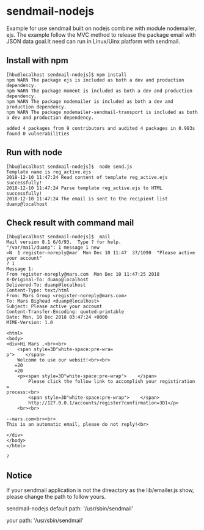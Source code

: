 # sendmail-nodejs

Example for use sendmail built on nodejs combine with module nodemailer, ejs. The example follow the MVC method to release the package email with JSON data goal.It need can run in Linux/Uinx platform with sendmail.

## Install with npm

```shell
[hbu@localhost sendmail-nodejs]$ npm install
npm WARN The package ejs is included as both a dev and production dependency.
npm WARN The package moment is included as both a dev and production dependency.
npm WARN The package nodemailer is included as both a dev and production dependency.
npm WARN The package nodemailer-sendmail-transport is included as both a dev and production dependency.

added 4 packages from 9 contributors and audited 4 packages in 0.983s
found 0 vulnerabilities

```

## Run with node

```shell
[hbu@localhost sendmail-nodejs]$  node send.js
Template name is reg_active.ejs
2018-12-10 11:47:24 Read content of template reg_active.ejs successfully!
2018-12-10 11:47:24 Parse template reg_active.ejs to HTML successfully!
2018-12-10 11:47:24 The email is sent to the recipient list duanp@localhost

```

## Check result with command mail

```shell
[hbu@localhost sendmail-nodejs]$  mail
Mail version 8.1 6/6/93.  Type ? for help.
"/var/mail/duanp": 1 message 1 new
>N  1 register-noreply@mar  Mon Dec 10 11:47  37/1090  "Please active your account"
? 1
Message 1:
From register-noreply@mars.com  Mon Dec 10 11:47:25 2018
X-Original-To: duanp@localhost
Delivered-To: duanp@localhost
Content-Type: text/html
From: Mars Group <register-noreply@mars.com>
To: Mars Bighead <duanp@localhost>
Subject: Please active your account
Content-Transfer-Encoding: quoted-printable
Date: Mon, 10 Dec 2018 03:47:24 +0000
MIME-Version: 1.0

<html>
<body>
<div>Hi Mars ,<br><br>
    <span style=3D"white-space:pre-wra=
p">    </span>
    Welcome to use our websit!<br><br>
   =20
   =20
    <p><span style=3D"white-space:pre-wrap">    </span>
        Please click the follow link to accomplish your registiration =
process:<br>
        <span style=3D"white-space:pre-wrap">    </span>
        http://127.0.0.1/accounts/register?confirmation=3D1</p>
    <br><br>

--mars.com<br><br>
This is an automatic email, please do not reply!<br>

</div>
</body>
</html>

? 

```

## Notice

If your sendmail application is not the direactory as the lib/emailer.js show, please change the path to follow yours.

sendmail-nodejs default path: '/usr/sbin/sendmail'

your path: '/usr/sbin/sendmail'
